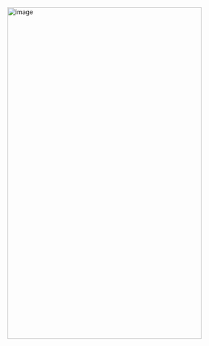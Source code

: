 <img width="440" height="750" alt="image" src="https://github.com/user-attachments/assets/f70fbd62-676c-4166-b118-279fdf5b3d4e" />
